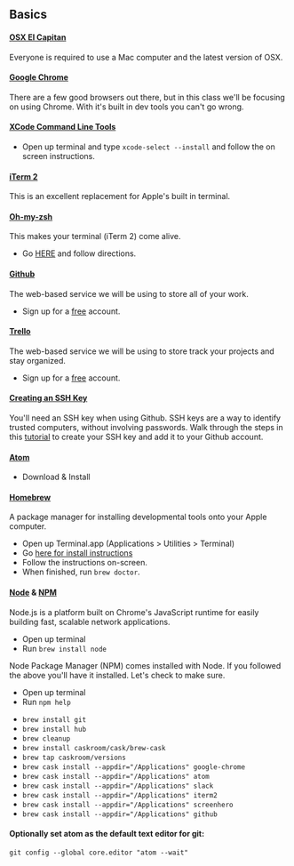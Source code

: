 ## Basics

#### [OSX El Capitan](https://www.apple.com/osx/)

Everyone is required to use a Mac computer and the latest version of OSX.

#### [Google Chrome](https://www.google.com/intl/en/chrome/browser/)

There are a few good browsers out there, but in this class we'll be focusing on using Chrome. With it's built in dev tools you can't go wrong.

#### [XCode Command Line Tools](https://developer.apple.com/xcode/)

* Open up terminal and type `xcode-select --install` and follow the on screen instructions.

#### [iTerm 2](http://www.iterm2.com/)

This is an excellent replacement for Apple's built in terminal.

#### [Oh-my-zsh](https://github.com/robbyrussell/oh-my-zsh)

This makes your terminal (iTerm 2) come alive.

* Go [HERE](https://github.com/robbyrussell/oh-my-zsh#basic-installation) and follow directions.

#### [Github](http://github.com)

The web-based service we will be using to store all of your work.

* Sign up for a [free](https://github.com/join) account.

#### [Trello](http://trello.com)

The web-based service we will be using to store track your projects and stay organized.

* Sign up for a [free](https://trello.com/signup) account.

#### [Creating an SSH Key](https://help.github.com/articles/generating-ssh-keys)

You'll need an SSH key when using Github. SSH keys are a way to identify trusted computers, without involving passwords. Walk through the steps in this [tutorial](https://help.github.com/articles/generating-ssh-keys) to create your SSH key and add it to your Github account.

#### [Atom](http://atom.io)

* Download & Install

#### [Homebrew](http://brew.sh/)

A package manager for installing developmental tools onto your Apple computer.

* Open up Terminal.app (Applications > Utilities > Terminal)
* Go [here for install instructions](http://brew.sh/)
* Follow the instructions on-screen.
* When finished, run `brew doctor`.

#### [Node](http://nodejs.org/) & [NPM](https://www.npmjs.org/)

Node.js is a platform built on Chrome's JavaScript runtime for easily building fast, scalable network applications.

* Open up terminal
* Run `brew install node`

Node Package Manager (NPM) comes installed with Node. If you followed the above you'll have it installed. Let's check to make sure.

* Open up terminal
* Run `npm help`

- `brew install git`
- `brew install hub`
- `brew cleanup`
- `brew install caskroom/cask/brew-cask`
- `brew tap caskroom/versions`
- `brew cask install --appdir="/Applications" google-chrome`
- `brew cask install --appdir="/Applications" atom`
- `brew cask install --appdir="/Applications" slack`
- `brew cask install --appdir="/Applications" iterm2`
- `brew cask install --appdir="/Applications" screenhero`
- `brew cask install --appdir="/Applications" github`


#### Optionally set atom as the default text editor for git:
`git config --global core.editor "atom --wait"`
